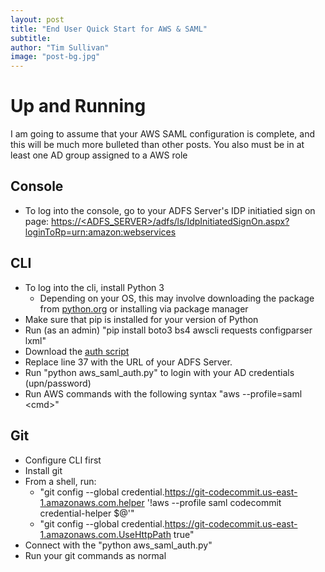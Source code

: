```yaml
---
layout: post
title: "End User Quick Start for AWS & SAML"
subtitle:
author: "Tim Sullivan"
image: "post-bg.jpg"
---
```


# Up and Running
I am going to assume that your AWS SAML configuration is complete, and this will be much more bulleted than other posts. You also must be in at least one AD group assigned to a AWS role

## Console
* To log into the console, go to your ADFS Server's IDP initiatied sign on page: [https://\<ADFS_SERVER\>/adfs/ls/IdpInitiatedSignOn.aspx?loginToRp=urn:amazon:webservices](https://\<ADFS_SERVER\>/adfs/ls/IdpInitiatedSignOn.aspx?loginToRp=urn:amazon:webservices)

## CLI 
* To log into the cli, install Python 3
   * Depending on your OS, this may involve downloading the package from [python.org](https://www.python.org/downloads/) or installing via package manager
* Make sure that pip is installed for your version of Python
* Run (as an admin) "pip install boto3 bs4 awscli requests configparser lxml"
* Download the [auth script](https://gist.github.com/tjsullivan1/200ffd6873b8e9d9497cd3d26f26897b/archive/9124a7b12be33b572a049d8c191a62e9b9d78845.zip)
* Replace line 37 with the URL of your ADFS Server.
* Run "python aws_saml_auth.py" to login with your AD credentials (upn/password)
* Run AWS commands with the following syntax "aws --profile=saml \<cmd\>"

## Git
* Configure CLI first
* Install git
* From a shell, run:
   * "git config --global credential.https://git-codecommit.us-east-1.amazonaws.com.helper '!aws --profile saml codecommit credential-helper $@'"
   * "git config --global credential.https://git-codecommit.us-east-1.amazonaws.com.UseHttpPath true"
* Connect with the "python aws_saml_auth.py"
* Run your git commands as normal